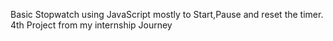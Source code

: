 Basic Stopwatch using JavaScript mostly to Start,Pause and reset the timer. 4th Project from my internship Journey
